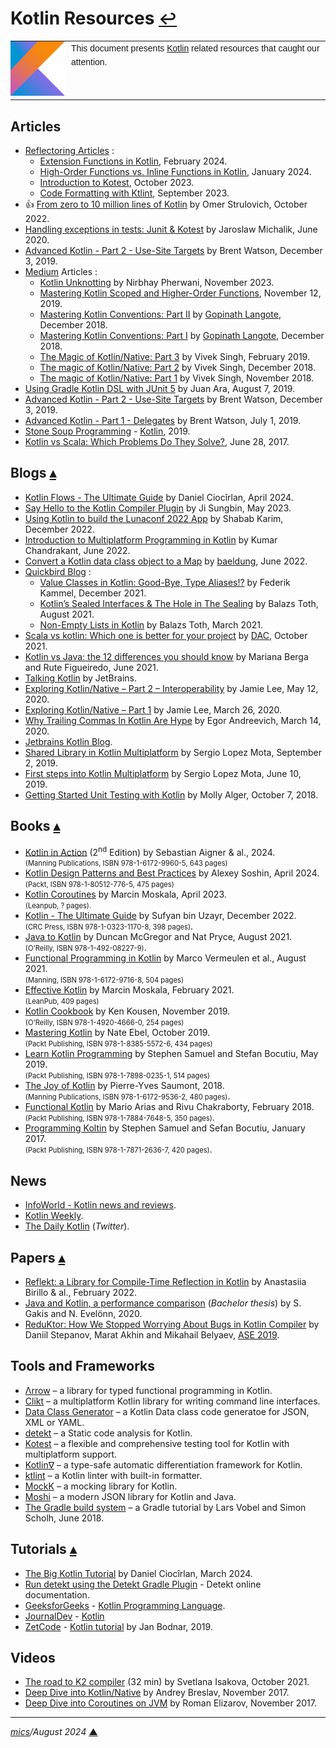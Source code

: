 # <span id="top">Kotlin Resources</span> <span style="font-size:90%;">[↩](README.md#top)</span>

<table style="font-family:Helvetica,Arial;line-height:1.6;">
  <tr>
  <td style="border:0;padding:0 10px 0 0;min-width:25%;"><a href="https://kotlinlang.org/" rel="external"><img src="./docs/kotlin.png" width="100" alt="Kotlin project"/></a></td>
  <td style="border:0;padding:0;vertical-align:text-top;">This document presents <a href="https://kotlinlang.org/" rel="external">Kotlin</a> related resources that caught our attention.
  </td>
  </tr>
</table>

## <span id="articles">Articles</span>

- [Reflectoring Articles](https://reflectoring.io/#recent-articles) :
  - [Extension Functions in Kotlin](https://reflectoring.io/extension%20functions%20in%20kotlin/), February 2024.
  - [High-Order Functions vs. Inline Functions in Kotlin](https://reflectoring.io/kotlin-high-order-vs-inline-functions/), January 2024.
  - [Introduction to Kotest](https://reflectoring.io/introduction-to-kotest/), October 2023.
  - [Code Formatting with Ktlint](https://reflectoring.io/code-format-with-ktlint/), September 2023.
- &#128077; [From zero to 10 million lines of Kotlin][article_strulovich] by Omer Strulovich, October 2022.
- [Handling exceptions in tests: Junit & Kotest][article_junit] by Jaroslaw Michalik, June 2020.
- [Advanced Kotlin - Part 2 - Use-Site Targets](https://americanexpress.io/advanced-kotlin-use-site-targets/) by Brent Watson, December 3, 2019.
- [Medium] Articles :
  - [Kotlin Unknotting][article_pherwani] by Nirbhay Pherwani, November 2023.
  - [Mastering Kotlin Scoped and Higher-Order Functions](https://blog.kotlin-academy.com/mastering-kotlin-scoped-and-higher-order-functions-23e2dd34d660), November 12, 2019.
  - [Mastering Kotlin Conventions: Part II](https://medium.com/insiden26/mastering-kotlin-conventions-get-set-in-rangeto-part-ii-6b0cce3fbe16) by [Gopinath Langote](https://medium.com/@gopinathlangote), December 2018.
  - [Mastering Kotlin Conventions: Part I](https://medium.com/insiden26/mastering-kotlin-conventions-plus-minus-compareto-inc-dec-times-div-part-i-1a34b20aaf4) by [Gopinath Langote](https://medium.com/@gopinathlangote), December 2018.
  - [The Magic of Kotlin/Native: Part 3](https://medium.com/androidiots/the-magic-of-kotlin-native-part-3-9c647bb1c368) by Vivek Singh, February 2019.
  - [The magic of Kotlin/Native: Part 2](https://medium.com/androidiots/the-magic-of-kotlin-native-part-2-49097c2dea1a) by Vivek Singh, December 2018.
  - [The magic of Kotlin/Native: Part 1](https://medium.com/androidiots/the-magic-of-kotlin-native-part-1-fad2795632b1) by Vivek Singh, November 2018.
- [Using Gradle Kotlin DSL with JUnit 5](https://technology.lastminute.com/junit5-kotlin-and-gradle-dsl/) by Juan Ara, August 7, 2019.
- [Advanced Kotlin - Part 2 - Use-Site Targets](https://americanexpress.io/advanced-kotlin-use-site-targets/) by Brent Watson, December 3, 2019.
- [Advanced Kotlin - Part 1 - Delegates](https://americanexpress.io/advanced-kotlin-delegates/) by Brent Watson, July 1, 2019.
- [Stone Soup Programming](https://stonesoupprogramming.com/) - [Kotlin](https://stonesoupprogramming.com/category/kotlin/), 2019.
- [Kotlin vs Scala: Which Problems Do They Solve?][article_kotlin_scala], June 28, 2017.

## <span id="blogs">Blogs</span> [**&#x25B4;**](#top)

- [Kotlin Flows - The Ultimate Guide](https://blog.rockthejvm.com/kotlin-flows/) by Daniel Ciocîrlan, April 2024. 
- [Say Hello to the Kotlin Compiler Plugin][blog_sungbin] by Ji Sungbin, May 2023.
- [Using Kotlin to build the Lunaconf 2022 App][blog_karim] by Shabab Karim, December 2022.
- [Introduction to Multiplatform Programming in Kotlin][blog_chandrakant] by Kumar Chandrakant, June 2022.
- [Convert a Kotlin data class object to a Map](https://www.baeldung.com/kotlin/data-class-to-map) by [baeldung](https://www.baeldung.com/kotlin/author/baeldung), June 2022.
- [Quickbird Blog](https://quickbirdstudios.com/blog/) :
  - [Value Classes in Kotlin: Good-Bye, Type Aliases!?](https://quickbirdstudios.com/blog/kotlin-value-classes/) by Federik Kammel, December 2021.
  - [Kotlin’s Sealed Interfaces & The Hole in The Sealing](https://quickbirdstudios.com/blog/sealed-interfaces-kotlin/) by Balazs Toth, August 2021. 
  - [Non-Empty Lists in Kotlin](https://quickbirdstudios.com/blog/non-empty-lists-kotlin/) by Balazs Toth, March 2021.
- [Scala vs kotlin: Which one is better for your project](blog_dac) by [DAC](https://dac.digital/about/), October 2021.
- [Kotlin vs Java: the 12 differences you should know][blog_berga] by Mariana Berga and Rute Figueiredo, June 2021.
- [Talking Kotlin](https://talkingkotlin.com/) by JetBrains.
- [Exploring Kotlin/Native – Part 2 – Interoperability][blog_lee2] by Jamie Lee, May 12, 2020.
- [Exploring Kotlin/Native – Part 1][blog_lee1] by Jamie Lee, March 26, 2020.
- [Why Trailing Commas In Kotlin Are Hype](https://blog.egorand.me/why-trailing-commas-in-kotlin-are-hype/) by Egor Andreevich, March 14, 2020.
- [Jetbrains Kotlin Blog](https://blog.jetbrains.com/kotlin/).
- [Shared Library in Kotlin Multiplatform](https://blog.karumi.com/shared-library-in-kotlin-multiplatform/) by Sergio Lopez Mota, September 2, 2019.
- [First steps into Kotlin Multiplatform](https://blog.karumi.com/first-steps-into-kotlin-multiplatform/) by Sergio Lopez Mota, June 10, 2019.
- [Getting Started Unit Testing with Kotlin](https://spin.atomicobject.com/2018/10/07/kotlin-unit-testing/) by Molly Alger, October 7, 2018.

## <span id="books">Books</span> [**&#x25B4;**](#top)

- [Kotlin in Action][book_kotlin_in_action] (2<sup>nd</sup> Edition) by Sebastian Aigner &amp; al., 2024.<br/><span style="font-size:80%;">(Manning Publications, ISBN 978-1-6172-9960-5, 643 pages)</span>
- [Kotlin Design Patterns and Best Practices][book_soshin] by Alexey Soshin, April 2024.<br/><span style="font-size:80%;">(Packt, ISBN 978-1-80512-776-5, 475 pages)</span>
- [Kotlin Coroutines][book_moskala_coroutines] by Marcin Moskala, April 2023.<br/><span style="font-size:80%;">(Leanpub, ? pages).</span>
- [Kotlin - The Ultimate Guide][book_uzayr] by Sufyan bin Uzayr, December 2022.<br/><span style="font-size:80%;">(CRC Press, ISBN 978-1-0323-1170-8, 398 pages)</span>.
- [Java to Kotlin][book_mcgregor] by Duncan McGregor and Nat Pryce, August 2021.<br/><span style="font-size:80%;">(O'Reilly, ISBN 978-1-492-08227-9)</span>.
- [Functional Programming in Kotlin][book_vermeulen] by Marco Vermeulen et al., August 2021.<br/><span style="font-size:80%;">(Manning, ISBN 978-1-6172-9716-8, 504 pages)</span>
- [Effective Kotlin][book_moskala_effective] by Marcin Moskala, February 2021.<br/><span style="font-size:80%;">(LeanPub, 409 pages)</span>
- [Kotlin Cookbook][book_kotlin_cookbook] by Ken Kousen, November 2019.<br/><span style="font-size:80%;">(O'Reilly, ISBN 978-1-4920-4666-0, 254 pages)</span>
- [Mastering Kotlin](https://www.packtpub.com/application-development/mastering-kotlin) by Nate Ebel, October 2019.<br/><span style="font-size:80%;">(Packt Publishing, ISBN 978-1-8385-5572-6, 434 pages)</span>
- [Learn Kotlin Programming][book_kotlin_programming] by Stephen Samuel and Stefan Bocutiu, May 2019.<br/><span style="font-size:80%;">(Packt Publishing, ISBN 978-1-7898-0235-1, 514 pages)</span>
- [The Joy of Kotlin][book_joy_kotlin] by Pierre-Yves Saumont, 2018.<br/><span style="font-size:80%;">(Manning Publications,  ISBN 978-1-6172-9536-2, 480 pages)</span>.
- [Functional Kotlin][book_functional_kotlin] by Mario Arias and Rivu Chakraborty, February 2018.<br/><span style="font-size:80%;">(Packt Publishing, ISBN 978-1-7884-7648-5, 350 pages)</span>.
- [Programming Koltin][book_programming_kotlin] by Stephen Samuel and Sefan Bocutiu, January 2017.<br/><span style="font-size:80%;">(Packt Publishing, ISBN 978-1-7871-2636-7, 420 pages)</span>.
<!--
- [Kotlin in Action][book_kotlin_in_action] by Dmitry Jemerov and Svetlana Isakova, 2017.<br/><span style="font-size:80%;">(Manning Publications, ISBN 978-1-6172-9329-0, 360 pages)</span>
-->

## <span id="news">News</span>

- [InfoWorld - Kotlin news and reviews](https://www.infoworld.com/category/kotlin/).
- [Kotlin Weekly](http://www.kotlinweekly.net/#latest).
- [The Daily Kotlin](https://twitter.com/dailykotlin) (*Twitter*).

## <span id="papers">Papers</span> [**&#x25B4;**](#top)

- [Reflekt: a Library for Compile-Time Reflection in Kotlin](https://arxiv.org/abs/2202.06033) by Anastasiia Birillo &amp; al., February 2022.
- [Java and Kotlin, a performance comparison][paper_gakis] (*Bachelor thesis*) by S. Gakis and N. Evelönn, 2020.
- [ReduKtor: How We Stopped Worrying About Bugs in Kotlin Compiler][paper_stepanov] by Daniil Stepanov, Marat Akhin and Mikahail Belyaev, [ASE 2019](https://2019.ase-conferences.org/).

## <span id="tools">Tools and Frameworks</span>

- [&Lambda;rrow][arrow_home] &ndash; a library for typed functional programming in Kotlin.
- [Clikt][clikt_home] &ndash; a multiplatform Kotlin library for writing command line interfaces.
- [Data Class Generator](https://toolbox.http4k.org/dataclass) &ndash; a Kotlin Data class code generatoe for JSON, XML or YAML.
- [detekt][detekt_home] &ndash; a Static code analysis for Kotlin.
- [Kotest][kotest_home] &ndash; a flexible and comprehensive testing tool for Kotlin with multiplatform support.
- [Kotlin∇](https://github.com/breandan/kotlingrad) &ndash; a type-safe automatic differentiation framework for Kotlin.
- [ktlint] &ndash; a Kotlin linter with built-in formatter.
- [MockK](https://mockk.io/) &ndash; a mocking library for Kotlin.
- [Moshi](https://github.com/square/moshi) &ndash; a modern JSON library for Kotlin and Java.
- [The Gradle build system][tool_vogella] &ndash; a Gradle tutorial by Lars Vobel and Simon Scholh, June 2018.

## <span id="tutorials">Tutorials</span> [**&#x25B4;**](#top)

- [The Big Kotlin Tutorial](https://blog.rockthejvm.com/big-kotlin-tutorial/) by Daniel Ciocîrlan, March 2024.
- [Run detekt using the Detekt Gradle Plugin](https://detekt.dev/docs/gettingstarted/gradle/) - Detekt online documentation.
- [GeeksforGeeks](https://www.geeksforgeeks.org/) - [Kotlin Programming Language](https://www.geeksforgeeks.org/kotlin-programming-language/).
- [JournalDev](https://www.journaldev.com/) - [Kotlin][tuto_journaldev]
- [ZetCode](http://zetcode.com/) - [Kotlin tutorial](http://zetcode.com/all/#kotlin) by Jan Bodnar, 2019.

## <span id="videos">Videos</span>

- [The road to K2 compiler][video_isakova] (32 min) by Svetlana Isakova, October 2021.
- [Deep Dive into Kotlin/Native][video_breslav] by Andrey Breslav, November 2017.
- [Deep Dive into Coroutines on JVM][video_elizarov] by Roman Elizarov, November 2017.

***

*[mics](https://lampwww.epfl.ch/~michelou/)/August 2024* [**&#9650;**](#top)
<span id="bottom">&nbsp;</span>

<!-- link refs -->

[arrow_home]: https://arrow-kt.io/
[article_junit]: https://kotlintesting.com/handling-exceptions-in-tests/
[article_kotlin_scala]: https://superkotlin.com/kotlin-vs-scala/
[article_pherwani]: https://medium.com/proandroiddev/kotlin-unknotting-from-realizing-anti-patterns-to-becoming-a-better-developer-c1dfa6c3bab6
[article_strulovich]: https://engineering.fb.com/2022/10/24/android/android-java-kotlin-migration/
[blog_berga]: https://www.imaginarycloud.com/blog/kotlin-vs-java/
[blog_chandrakant]: https://www.baeldung.com/kotlin/multiplatform-programming
[blog_dac]: https://dac.digital/scala-vs-kotlin-which-one-is-better-for-your-project/
[blog_lee1]: https://www.bignerdranch.com/blog/exploring-kotlin-native-part-1/
[blog_lee2]: https://bignerdranch.com/blog/exploring-kotlin-native-part-2-interoperability/
[blog_karim]: https://blog.lunatech.com/posts/2022-12-17-using-kotlin-to-build-the-lunaconf-2022-app
[blog_sungbin]: https://betterprogramming.pub/say-hello-to-kotlin-compiler-plugin-f4e857be9a1
[book_functional_kotlin]: https://www.packtpub.com/application-development/functional-kotlin
[book_joy_kotlin]: https://www.manning.com/books/the-joy-of-kotlin
[book_kotlin_cookbook]: https://www.oreilly.com/library/view/kotlin-cookbook/9781492046660/
[book_kotlin_in_action]: https://www.manning.com/books/kotlin-in-action
[book_kotlin_programming]: https://www.packtpub.com/application-development/learn-kotlin-programming-second-edition
[book_mcgregor]: https://www.oreilly.com/library/view/java-to-kotlin/9781492082262/
[book_moskala_coroutines]: https://leanpub.com/coroutines/
[book_moskala_effective]: https://leanpub.com/effectivekotlin
[book_programming_kotlin]: https://www.packtpub.com/in/application-development/programming-kotlin
[book_soshin]: https://www.packtpub.com/product/kotlin-design-patterns-and-best-practices-third-edition/9781805127765
[book_vermeulen]: https://www.manning.com/books/functional-programming-in-kotlin
[book_uzayr]: https://www.routledge.com/Kotlin-The-Ultimate-Guide/Uzayr/p/book/9781032311708
[clikt_home]: https://ajalt.github.io/clikt/
[detekt_home]: https://detekt.github.io/detekt/
[kotest_home]: https://github.com/kotest/kotest
[ktlint]: https://ktlint.github.io/
[paper_gakis]: https://www.diva-portal.org/smash/record.jsf?pid=diva2%3A1443070&dswid=76
[paper_stepanov]: https://arxiv.org/abs/1909.07331
[medium]: https://medium.com/
[tool_vogella]: https://www.vogella.com/tutorials/Gradle/article.html
[tuto_journaldev]: https://www.journaldev.com/kotlin
[video_breslav]: https://www.youtube.com/watch?v=3Lqiupxo4CE
[video_elizarov]: https://www.youtube.com/watch?v=YrrUCSi72E8
[video_isakova]: https://www.youtube.com/watch?v=iTdJJq_LyoY
